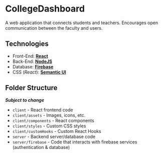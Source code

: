 # CollegeDashboard

A web application that connects students and teachers. Encourages open communication between the faculty and users.

## Technologies

- Front-End: [**React**](https://reactjs.org/)
- Back-End: [**NodeJS**](https://nodejs.org/en/)
- Database: [**Firebase**](https://firebase.google.com/)
- CSS (_React_): [**Semantic UI**](https://react.semantic-ui.com)

## Folder Structure

_**Subject to change**_

 - `client` - React frontend code
 - `client/assets` - Images, icons, etc.
 - `client/components` - React components
 - `client/styles` - Custom CSS styles
 - `client/customHooks` - Custom React Hooks
 - `server` - Backend server/database code
 - `server/firebase` - Code that interacts with firebase services (authentication & database)
